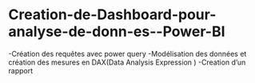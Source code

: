 # Creation-de-Dashboard-pour-analyse-de-donn-es--Power-BI
-Création des requêtes avec power query -Modélisation des données et création des mesures en DAX(Data Analysis Expression ) -Creation d’un rapport 
